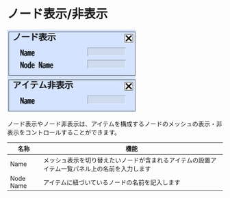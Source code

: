 # ノード表示/非表示

![ShowHideNode](img/ShowHideNode.jpg)

ノード表示やノード非表示は、アイテムを構成するノードのメッシュの表示・非表示をコントロールすることができます。

| 名称 | 機能 |
| ---- | ---- |
| Name | メッシュ表示を切り替えたいノードが含まれるアイテムの設置アイテム一覧パネル上の名前を入力します |
| Node Name | アイテムに紐づいているノードの名前を記入します |
